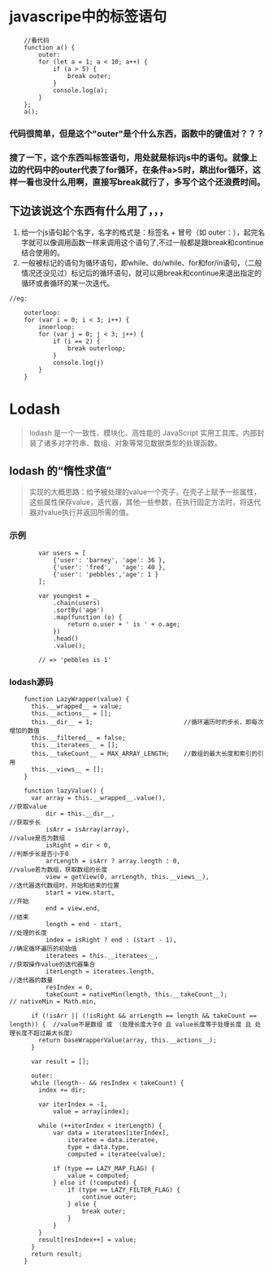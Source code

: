 # javascripe中的标签语句
```
    //看代码
    function a() {
        outer: 
        for (let a = 1; a < 10; a++) {
            if (a > 5) {
                break outer;
            }
            console.log(a);
        }
    };
    a();
```
### 代码很简单，但是这个"outer"是个什么东西，函数中的键值对？？？

### 搜了一下，这个东西叫标签语句，用处就是标识js中的语句。就像上边的代码中的outer代表了for循环，在条件a>5时，跳出for循环，这样一看也没什么用啊，直接写break就行了，多写个这个还浪费时间。

## 下边该说这个东西有什么用了，，， 

1. 给一个js语句起个名字，名字的格式是：标签名 + 冒号（如 outer：），起完名字就可以像调用函数一样来调用这个语句了,不过一般都是跟break和continue结合使用的。
2. 一般被标记的语句为循环语句，即while、do/while、for和for/in语句，（二般情况还没见过）标记后的循环语句，就可以用break和continue来退出指定的循环或者循环的某一次迭代。

```
//eg:

    outerloop:
    for (var i = 0; i < 3; i++) {
        innerloop: 
        for (var j = 0; j < 3; j++) {
            if (i == 2) {
                break outerloop;
            }
            console.log(j)
        }
    }

```




# Lodash

> lodash 是一个一致性、模块化、高性能的 JavaScript 实用工具库。内部封装了诸多对字符串、数组、对象等常见数据类型的处理函数。


## lodash  的“惰性求值”

> 实现的大概思路：给予被处理的value一个壳子，在壳子上赋予一些属性，这些属性保存value，迭代器，其他一些参数，在执行固定方法时，将迭代器对value执行并返回所需的值。

### 示例

```
        var users = [
            {'user': 'barney', 'age': 36 },
            {'user': 'fred',   'age': 40 },
            {'user': 'pebbles','age': 1 }
        ];

        var youngest = _
            .chain(users)
            .sortBy('age')
            .map(function (o) {
                return o.user + ' is ' + o.age;
            })
            .head()
            .value();
        
        // => 'pebbles is 1'
```

### lodash源码
```
    function LazyWrapper(value) {
      this.__wrapped__ = value;
      this.__actions__ = [];
      this.__dir__ = 1;                         //循环遍历时的步长，即每次增加的数值
      this.__filtered__ = false;
      this.__iteratees__ = [];                  
      this.__takeCount__ = MAX_ARRAY_LENGTH;    //数组的最大长度和索引的引用
      this.__views__ = [];
    }
```


```
    function lazyValue() {
      var array = this.__wrapped__.value(),                                     //获取value
          dir = this.__dir__,                                                   //获取步长
          isArr = isArray(array),                                               //value是否为数组
          isRight = dir < 0,                                                    //判断步长是否小于0
          arrLength = isArr ? array.length : 0,                                 //value若为数组，获取数组的长度
          view = getView(0, arrLength, this.__views__),                         //迭代器迭代数组时，开始和结束的位置
          start = view.start,                                                   //开始
          end = view.end,                                                       //结束
          length = end - start,                                                 //处理的长度  
          index = isRight ? end : (start - 1),                                  //确定循环遍历的初始值
          iteratees = this.__iteratees__,                                       //获取操作value的迭代器集合
          iterLength = iteratees.length,                                        //迭代器的数量
          resIndex = 0,
          takeCount = nativeMin(length, this.__takeCount__);                    // nativeMin = Math.min,

      if (!isArr || (!isRight && arrLength == length && takeCount == length)) {  //value不是数组 或 （处理长度大于0 且 value长度等于处理长度 且 处理长度不超过最大长度）
        return baseWrapperValue(array, this.__actions__);
      }

      var result = [];

      outer:
      while (length-- && resIndex < takeCount) {
        index += dir;

        var iterIndex = -1,
            value = array[index];

        while (++iterIndex < iterLength) {
            var data = iteratees[iterIndex],
                iteratee = data.iteratee,
                type = data.type,
                computed = iteratee(value);

            if (type == LAZY_MAP_FLAG) {
                value = computed;
            } else if (!computed) {
                if (type == LAZY_FILTER_FLAG) {
                    continue outer;
                } else {
                    break outer;
                }
            }
        }
        result[resIndex++] = value;
      }
      return result;
    }

```
